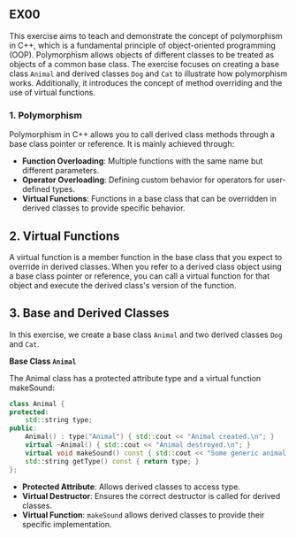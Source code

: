 ## EX00

This exercise aims to teach and demonstrate the concept of polymorphism in C++, which is a fundamental principle of object-oriented programming (OOP). Polymorphism allows objects of different classes to be treated as objects of a common base class.
The exercise focuses on creating a base class `Animal` and derived classes `Dog` and `Cat` to illustrate how polymorphism works. Additionally, it introduces the concept of method overriding and the use of virtual functions.

### 1. Polymorphism

Polymorphism in C++ allows you to call derived class methods through a base class pointer or reference. It is mainly achieved through:

- **Function Overloading**: Multiple functions with the same name but different parameters.
- **Operator Overloading**: Defining custom behavior for operators for user-defined types.
- **Virtual Functions**: Functions in a base class that can be overridden in derived classes to provide specific behavior.

## 2. Virtual Functions
A virtual function is a member function in the base class that you expect to override in derived classes.
When you refer to a derived class object using a base class pointer or reference, you can call a virtual function for that object and execute the derived class's version of the function.

## 3. Base and Derived Classes
In this exercise, we create a base class `Animal` and two derived classes `Dog` and `Cat`.

**Base Class `Animal`**

The Animal class has a protected attribute type and a virtual function makeSound:

```cpp
class Animal {
protected:
    std::string type;
public:
    Animal() : type("Animal") { std::cout << "Animal created.\n"; }
    virtual ~Animal() { std::cout << "Animal destroyed.\n"; }
    virtual void makeSound() const { std::cout << "Some generic animal sound.\n"; }
    std::string getType() const { return type; }
};
```

- **Protected Attribute**: Allows derived classes to access type.
- **Virtual Destructor**: Ensures the correct destructor is called for derived classes.
- **Virtual Function**: `makeSound` allows derived classes to provide their specific implementation.
